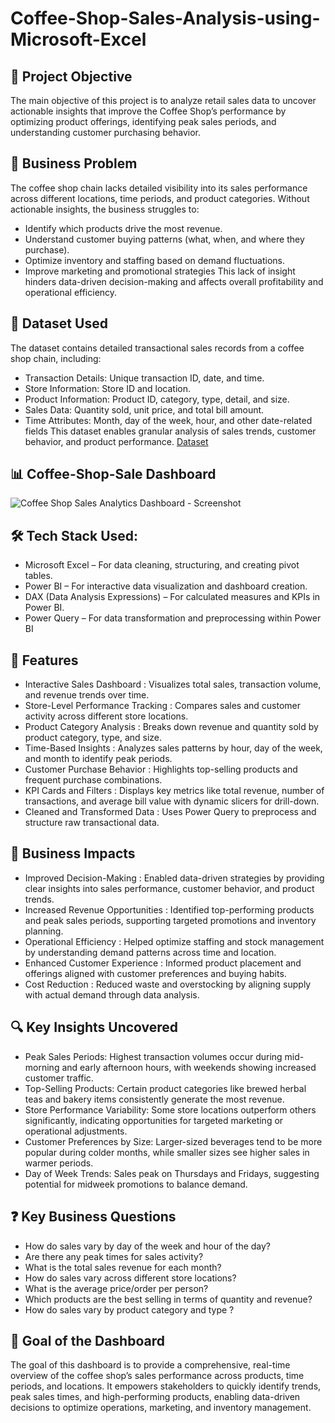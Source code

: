 # Coffee-Shop-Sales-Analysis-using-Microsoft-Excel

## 🎯 Project Objective
The main objective of this project is to analyze retail sales data to uncover actionable insights that improve the Coffee Shop’s performance by optimizing product offerings, identifying peak sales periods, and understanding customer purchasing behavior.

## 🧩 Business Problem
The coffee shop chain lacks detailed visibility into its sales performance across different locations, time periods, and product categories. Without actionable insights, the business struggles to:
- Identify which products drive the most revenue.
- Understand customer buying patterns (what, when, and where they purchase).
- Optimize inventory and staffing based on demand fluctuations.
- Improve marketing and promotional strategies
This lack of insight hinders data-driven decision-making and affects overall profitability and operational efficiency.

## 📝 Dataset Used
The dataset contains detailed transactional sales records from a coffee shop chain, including:
- Transaction Details: Unique transaction ID, date, and time.
- Store Information: Store ID and location.
- Product Information: Product ID, category, type, detail, and size.
- Sales Data: Quantity sold, unit price, and total bill amount.
- Time Attributes: Month, day of the week, hour, and other date-related fields
This dataset enables granular analysis of sales trends, customer behavior, and product performance.
<a href="https://github.com/divyank03/Coffee-Shop-Sales-Analysis-using-Microsoft-Excel/blob/main/Coffee%20Shop%20Sales.xlsx"> Dataset </a>

##  📊 Coffee-Shop-Sale Dashboard
![Coffee Shop Sales Analytics Dashboard - Screenshot](https://github.com/user-attachments/assets/057c82d5-3312-4910-aab8-cfdb91247773)

## 🛠️ Tech Stack Used:
- Microsoft Excel – For data cleaning, structuring, and creating pivot tables.
- Power BI – For interactive data visualization and dashboard creation.
- DAX (Data Analysis Expressions) – For calculated measures and KPIs in Power BI.
- Power Query – For data transformation and preprocessing within Power BI

## 🌟 Features 
- Interactive Sales Dashboard : Visualizes total sales, transaction volume, and revenue trends over time.
- Store-Level Performance Tracking : Compares sales and customer activity across different store locations.
- Product Category Analysis : Breaks down revenue and quantity sold by product category, type, and size.
- Time-Based Insights : Analyzes sales patterns by hour, day of the week, and month to identify peak periods.
- Customer Purchase Behavior : Highlights top-selling products and frequent purchase combinations.
- KPI Cards and Filters : Displays key metrics like total revenue, number of transactions, and average bill value with dynamic slicers for drill-down.
- Cleaned and Transformed Data : Uses Power Query to preprocess and structure raw transactional data.

## 💼 Business Impacts
- Improved Decision-Making : Enabled data-driven strategies by providing clear insights into sales performance, customer behavior, and product trends.
- Increased Revenue Opportunities : Identified top-performing products and peak sales periods, supporting targeted promotions and inventory planning.
- Operational Efficiency : Helped optimize staffing and stock management by understanding demand patterns across time and location.
- Enhanced Customer Experience : Informed product placement and offerings aligned with customer preferences and buying habits.
- Cost Reduction : Reduced waste and overstocking by aligning supply with actual demand through data analysis.

##  🔍 Key Insights Uncovered
- Peak Sales Periods: Highest transaction volumes occur during mid-morning and early afternoon hours, with weekends showing increased customer traffic.
- Top-Selling Products: Certain product categories like brewed herbal teas and bakery items consistently generate the most revenue.
- Store Performance Variability: Some store locations outperform others significantly, indicating opportunities for targeted marketing or operational adjustments.
- Customer Preferences by Size: Larger-sized beverages tend to be more popular during colder months, while smaller sizes see higher sales in warmer periods.
- Day of Week Trends: Sales peak on Thursdays and Fridays, suggesting potential for midweek promotions to balance demand.

## ❓ Key Business Questions
- How do sales vary by day of the week and hour of the day?
- Are there any peak times for sales activity?
- What is the total sales revenue for each month?
- How do sales vary across different store locations?
- What is the average price/order per person?
- Which products are the best selling in terms of quantity and revenue?
- How do sales vary by product category and type ?

## 🎯 Goal of the Dashboard
The goal of this dashboard is to provide a comprehensive, real-time overview of the coffee shop’s sales performance across products, time periods, and locations. It empowers stakeholders to quickly identify trends, peak sales times, and high-performing products, enabling data-driven decisions to optimize operations, marketing, and inventory management.

